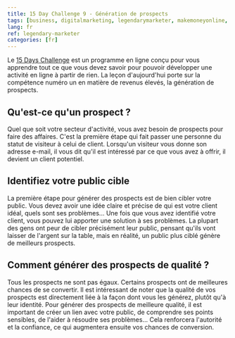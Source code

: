 ```yaml
---
title: 15 Day Challenge 9 - Génération de prospects
tags: [business, digitalmarketing, legendarymarketer, makemoneyonline, onlinebusiness, 15dayschallenge, highincomeskill, leadgeneration]
lang: fr
ref: legendary-marketer
categories: [fr]
---
```

Le [15 Days Challenge][1] est un programme en ligne conçu pour vous apprendre tout ce que vous devez savoir pour pouvoir développer une activité en ligne à partir de rien.
La leçon d'aujourd'hui porte sur la compétence numéro un en matière de revenus élevés, la génération de prospects.

[1]: https://bit.ly/15daysonly "Démarrez le 15 days challenge maintenant"

## Qu'est-ce qu'un prospect ?

Quel que soit votre secteur d'activité, vous avez besoin de prospects pour faire des affaires. C'est la première étape qui fait passer une personne du statut de visiteur à celui de client. Lorsqu'un visiteur vous donne son adresse e-mail, il vous dit qu'il est intéressé par ce que vous avez à offrir, il devient un client potentiel.

## Identifiez votre public cible

La première étape pour générer des prospects est de bien cibler votre public. Vous devez avoir une idée claire et précise de qui est votre client idéal, quels sont ses problèmes... Une fois que vous avez identifié votre client, vous pouvez lui apporter une solution à ses problèmes. La plupart des gens ont peur de cibler précisément leur public, pensant qu'ils vont laisser de l'argent sur la table, mais en réalité, un public plus ciblé génère de meilleurs prospects.

## Comment générer des prospects de qualité ?

Tous les prospects ne sont pas égaux. Certains prospects ont de meilleures chances de se convertir. Il est intéressant de noter que la qualité de vos prospects est directement liée à la façon dont vous les générez, plutôt qu'à leur identité. Pour générer des prospects de meilleure qualité, il est important de créer un lien avec votre public, de comprendre ses points sensibles, de l'aider à résoudre ses problèmes... Cela renforcera l'autorité et la confiance, ce qui augmentera ensuite vos chances de conversion.
